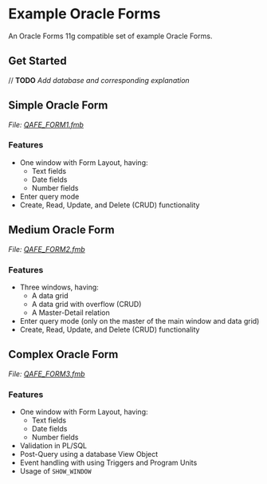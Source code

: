 # Example Oracle Forms

An Oracle Forms 11g compatible set of example Oracle Forms.

## Get Started

// **TODO** _Add database and corresponding explanation_

## Simple Oracle Form

_File: [QAFE_FORM1.fmb](QAFE_FORM1.fmb?raw=true)_

### Features

- One window with Form Layout, having:
  - Text fields
  - Date fields
  - Number fields
- Enter query mode
- Create, Read, Update, and Delete (CRUD) functionality


## Medium Oracle Form

_File: [QAFE_FORM2.fmb](QAFE_FORM2.fmb?raw=true)_

### Features

- Three windows, having:
  - A data grid
  - A data grid with overflow (CRUD)
  - A Master-Detail relation
- Enter query mode (only on the master of the main window and data grid)
- Create, Read, Update, and Delete (CRUD) functionality

## Complex Oracle Form

_File: [QAFE_FORM3.fmb](QAFE_FORM3.fmb?raw=true)_

### Features

- One window with Form Layout, having:
  - Text fields
  - Date fields
  - Number fields
- Validation in PL/SQL
- Post-Query using a database View Object
- Event handling with using Triggers and Program Units
- Usage of `SHOW_WINDOW`
